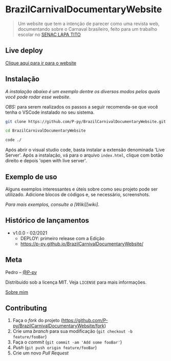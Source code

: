 # BrazilCarnivalDocumentaryWebsite
> Um website que tem a intenção de parecer como uma revista web, documentando sobre o Carnaval brasileiro, feito para um trabalho escolar no [SENAC LAPA TITO](https://www.sp.senac.br/senac-lapa-tito)

## Live deploy
[Clique aqui para ir para o website](https://p-py.github.io/BrazilCarnivalDocumentaryWebsite/)

## Instalação
*A instalação abaixo é um exemplo dentre os diversos modos pelos quais você pode rodar esse website*.

*OBS:* para serem realizados os passos a seguir recomenda-se que você tenha o VSCode instalado no seu sistema.

```sh
git clone https://github.com/P-py/BrazilCarnivalDocumentaryWebsite.git

cd BrazilCarnivalDocumentaryWebsite

code ./
```

Após abrir o visual studio code, basta instalar a extensão denominada 'Live Server'. Após a instalação, vá para o arquivo `index.html`, clique com botão direito e depois 'open with live server'.

## Exemplo de uso

Alguns exemplos interessantes e úteis sobre como seu projeto pode ser utilizado. Adicione blocos de códigos e, se necessário, screenshots.

_Para mais exemplos, consulte a [Wiki][wiki]._ 

## Histórico de lançamentos

* v1.0.0 - 02/2021
    * DEPLOY: primeiro release com a Edição
    * https://p-py.github.io/BrazilCarnivalDocumentaryWebsite/

## Meta

Pedro – [@P-py](https://twitter.com/curliy1)

Distribuído sob a licença MIT. Veja `LICENSE` para mais informações.

[Sobre mim](https://github.com/P-py/P-py)

## Contributing

1. Faça o _fork_ do projeto (<https://github.com/P-py/BrazilCarnivalDocumentaryWebsite/fork>)
2. Crie uma _branch_ para sua modificação (`git checkout -b feature/fooBar`)
3. Faça o _commit_ (`git commit -am 'Add some fooBar'`)
4. _Push_ (`git push origin feature/fooBar`)
5. Crie um novo _Pull Request_
